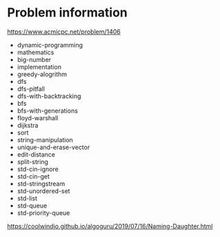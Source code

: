 # Problem information

<https://www.acmicpc.net/problem/1406>

- dynamic-programming
- mathematics
- big-number
- implementation
- greedy-alogrithm
- dfs
- dfs-pitfall
- dfs-with-backtracking
- bfs
- bfs-with-generations
- floyd-warshall
- dijkstra
- sort
- string-manipulation
- unique-and-erase-vector
- edit-distance
- split-string
- std-cin-ignore
- std-cin-get
- std-stringstream
- std-unordered-set
- std-list
- std-queue
- std-priority-queue

<https://coolwindjo.github.io/algoguru/2019/07/16/Naming-Daughter.html>
